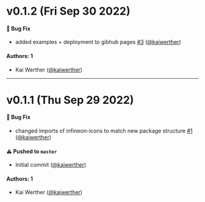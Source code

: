 # v0.1.2 (Fri Sep 30 2022)

#### 🐛 Bug Fix

- added examples + deployment to gibhub pages [#3](https://github.com/Infineon/infineon-icons-vue/pull/3) ([@kaiwerther](https://github.com/kaiwerther))

#### Authors: 1

- Kai Werther ([@kaiwerther](https://github.com/kaiwerther))

---

# v0.1.1 (Thu Sep 29 2022)

#### 🐛 Bug Fix

- changed imports of infineon-icons to match new package structure [#1](https://github.com/Infineon/infineon-icons-vue/pull/1) ([@kaiwerther](https://github.com/kaiwerther))

#### ⚠️ Pushed to `master`

- Initial commit ([@kaiwerther](https://github.com/kaiwerther))

#### Authors: 1

- Kai Werther ([@kaiwerther](https://github.com/kaiwerther))
